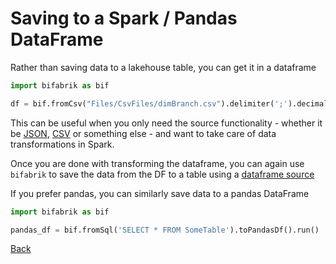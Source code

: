 # Saving to a Spark / Pandas DataFrame

Rather than saving data to a lakehouse table, you can get it in a dataframe

```python
import bifabrik as bif

df = bif.fromCsv("Files/CsvFiles/dimBranch.csv").delimiter(';').decimal(',').toSparkDf().run()
```
This can be useful when you only need the source functionality - whether it be [JSON](src_json.md), [CSV](src_csv.md) or something else - and want to take care of data transformations in Spark.

Once you are done with transforming the dataframe, you can again use `bifabrik` to save the data from the DF to a table using a [dataframe source](src_spark_df.md)

If you prefer pandas, you can similarly save data to a pandas DataFrame

```python
import bifabrik as bif

pandas_df = bif.fromSql('SELECT * FROM SomeTable').toPandasDf().run()
```

[Back](../index.md)
